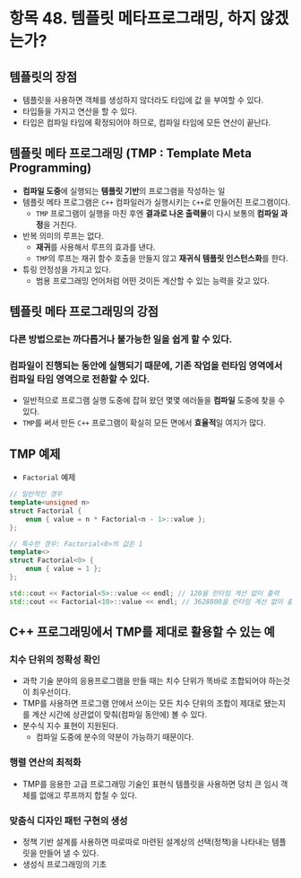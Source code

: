 # 항목 48. 템플릿 메타프로그래밍, 하지 않겠는가?
## 템플릿의 장점
- 템플릿을 사용하면 객체를 생성하지 않더라도 타입에 값 을 부여할 수 있다.
- 타입들을 가지고 연산을 할 수 있다.
- 타입은 컴파일 타임에 확정되어야 하므로, 컴파일 타임에 모든 연산이 끝난다.

## 템플릿 메타 프로그래밍 (TMP : Template Meta Programming)
- **컴파일 도중**에 실행되는 **템플릿 기반**의 프로그램을 작성하는 일
- 템플릿 메타 프로그램은 `C++` 컴파일러가 실행시키는 `C++`로 만들어진 프로그램이다.
  - `TMP` 프로그램이 실행을 마친 후엔 **결과로 나온 출력물**이 다시 보통의 **컴파일 과정**을 거친다.
- 반복 의미의 루프는 없다.
  - **재귀**를 사용해서 루프의 효과를 낸다.
  - `TMP`의 루프는 재귀 함수 호출을 만들지 않고 **재귀식 템플릿 인스턴스화**를 한다.
- 튜링 안정성을 가지고 있다.
  - 범용 프로그래밍 언어처럼 어떤 것이든 계산할 수 있는 능력을 갖고 있다.

## 템플릿 메타 프로그래밍의 강점
### 다른 방법으로는 까다롭거나 불가능한 일을 쉽게 할 수 있다.
### 컴파일이 진행되는 동안에 실행되기 때문에, 기존 작업을 런타임 영역에서 컴파일 타임 영역으로 전환할 수 있다.
- 일반적으로 프로그램 실행 도중에 잡혀 왔던 몇몇 에러들을 **컴파일** 도중에 찾을 수 있다.
- `TMP`를 써서 만든 `C++` 프로그램이 확실히 모든 면에서 **효율적**일 여지가 많다.

## TMP 예제
- `Factorial` 예제
```cpp
// 일반적인 경우
template<unsigned n>
struct Factorial {
    enum { value = n * Factorial<n - 1>::value };
};

// 특수한 경우: Factorial<0>의 값은 1
template<>
struct Factorial<0> {
    enum { value = 1 };
};

std::cout << Factorial<5>::value << endl; // 120을 런타임 계산 없이 출력
std::cout << Factorial<10>::value << endl; // 3628800을 런타임 계산 없이 출력
```

## C++ 프로그래밍에서 TMP를 제대로 활용할 수 있는 예
### 치수 단위의 정확성 확인
- 과학 기술 분야의 응용프로그램을 만들 때는 치수 단위가 똑바로 조합되어야 하는것이 최우선이다.
- TMP를 사용하면 프로그램 안에서 쓰이는 모든 치수 단위의 조합이 제대로 됐는지를 계산 시간에 상관없이 맞춰(컴파일 동안에) 볼 수 있다.
- 분수식 지수 표현이 지원된다.
  - 컴파일 도중에 분수의 약분이 가능하기 때문이다.

### 행렬 연산의 최적화
- TMP를 응용한 고급 프로그래밍 기술인 표현식 템플릿을 사용하면 덩치 큰 임시 객체를 없애고 루프까지 합칠 수 있다.

### 맞춤식 디자인 패턴 구현의 생성
- 정책 기반 설계를 사용하면 따로따로 마련된 설계상의 선택(정책)을 나타내는 템플릿을 만들어 낼 수 있다.
- 생성식 프로그래밍의 기초
